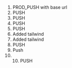 1. PROD_PUSH with base url
2. PUSH
3. PUSH
4. PUSH
5. PUSH
6. Added tailwind
7. Added tailwind
8. PUSH
9. Push
10. 10. PUSH
